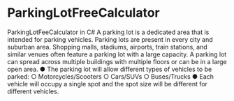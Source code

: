 # ParkingLotFreeCalculator
ParkingLotFeeCalculator in C#
A parking lot is a dedicated area that is intended for parking vehicles. Parking lots are
present in every city and suburban area. Shopping malls, stadiums, airports, train stations,
and similar venues often feature a parking lot with a large capacity. A parking lot can spread
across multiple buildings with multiple floors or can be in a large open area.
● The parking lot will allow different types of vehicles to be parked:
○ Motorcycles/Scooters
○ Cars/SUVs
○ Buses/Trucks
● Each vehicle will occupy a single spot and the spot size will be different for different
vehicles.
